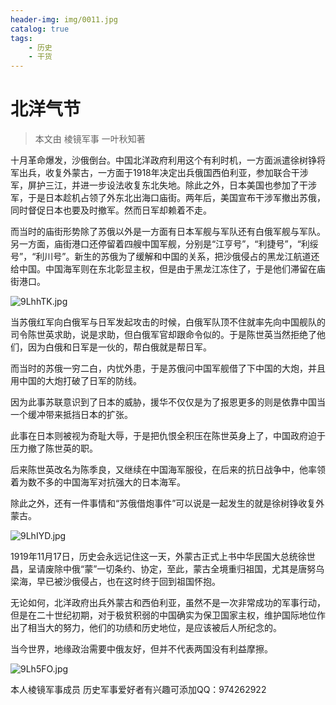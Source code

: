 ```yaml
---
header-img: img/0011.jpg
catalog: true
tags:
    - 历史
    - 干货
---
```


# 北洋气节
> 本文由 棱镜军事 一叶秋知著

十月革命爆发，沙俄倒台。中国北洋政府利用这个有利时机，一方面派遣徐树铮将军出兵，收复外蒙古，一方面于1918年决定出兵俄国西伯利亚，参加联合干涉军，屏护三江，并进一步设法收复东北失地。除此之外，日本美国也参加了干涉军，于是日本趁机占领了外东北出海口庙街。两年后，美国宣布干涉军撤出苏俄，同时督促日本也要及时撤军。然而日军却赖着不走。

而当时的庙街形势除了苏俄以外是一方面有日本军舰与军队还有白俄军舰与军队。另一方面，庙街港口还停留着四艘中国军舰，分别是“江亨号”，“利捷号”，“利绥号”，“利川号”。新生的苏俄为了缓解和中国的关系，把沙俄侵占的黑龙江航道还给中国。中国海军则在东北彰显主权，但是由于黑龙江冻住了，于是他们滞留在庙街港口。

![9LhhTK.jpg](https://s1.ax1x.com/2018/03/26/9LhhTK.jpg)

当苏俄红军向白俄军与日军发起攻击的时候，白俄军队顶不住就率先向中国舰队的司令陈世英求助，说是求助，但白俄军官却跟命令似的。于是陈世英当然拒绝了他们，因为白俄和日军是一伙的，帮白俄就是帮日军。

而当时的苏俄一穷二白，内忧外患，于是苏俄问中国军舰借了下中国的大炮，并且用中国的大炮打破了日军的防线。

因为此事苏联意识到了日本的威胁，援华不仅仅是为了报恩更多的则是依靠中国当一个缓冲带来抵挡日本的扩张。

此事在日本则被视为奇耻大辱，于是把仇恨全积压在陈世英身上了，中国政府迫于压力撤了陈世英的职。

后来陈世英改名为陈季良，又继续在中国海军服役，在后来的抗日战争中，他率领着为数不多的中国海军对抗强大的日本海军。

除此之外，还有一件事情和“苏俄借炮事件”可以说是一起发生的就是徐树铮收复外蒙古。

![9LhIYD.jpg](https://s1.ax1x.com/2018/03/26/9LhIYD.jpg)

1919年11月17日，历史会永远记住这一天，外蒙古正式上书中华民国大总统徐世昌，呈请废除中俄“蒙”一切条约、协定，至此，蒙古全境重归祖国，尤其是唐努乌梁海，早已被沙俄侵占，也在这时终于回到祖国怀抱。

无论如何，北洋政府出兵外蒙古和西伯利亚，虽然不是一次非常成功的军事行动，但是在二十世纪初期，对于极贫积弱的中国确实为保卫国家主权，维护国际地位作出了相当大的努力，他们的功绩和历史地位，是应该被后人所纪念的。

当今世界，地缘政治需要中俄友好，但并不代表两国没有利益摩擦。

![9Lh5FO.jpg](https://s1.ax1x.com/2018/03/26/9Lh5FO.jpg)

本人棱镜军事成员 历史军事爱好者有兴趣可添加QQ：974262922
